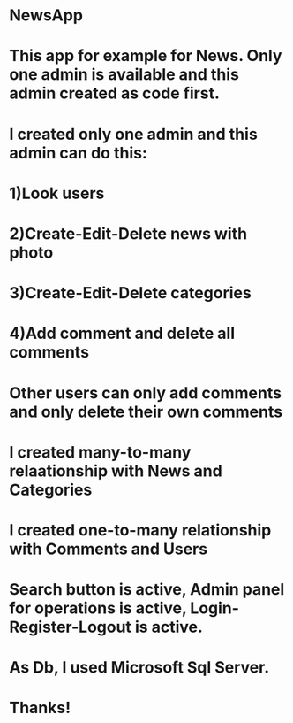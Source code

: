 # NewsApp

# This app for example for News. Only one admin is available and this admin created as code first.



# I created only one admin and this admin can do this:
# 1)Look users
# 2)Create-Edit-Delete news with photo
# 3)Create-Edit-Delete categories
# 4)Add comment and delete all comments

# Other users can only add comments and only delete their own comments

# I created many-to-many relaationship with News and Categories
# I created one-to-many relationship with Comments and Users

# Search button is active, Admin panel for operations is active, Login-Register-Logout is active.
# As Db, I used Microsoft Sql Server. 

# Thanks!
